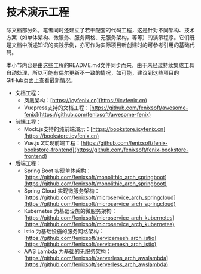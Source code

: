 # 技术演示工程

除文档部分外，笔者同时还建立了若干配套的代码工程，这是针对不同架构、技术方案（如单体架构、微服务、服务网格、无服务架构，等等）的演示程序。它们既是文档中所述知识的实践示例，亦可作为实际项目新创建时的可参考引用的基础代码。

本小节内容是由这些工程的README.md文件同步而来，由于未经过持续集成工具自动处理，所以可能有偶尔更新不一致的情况，如可能，建议到这些项目的GitHub页面上查看最新情况。

- 文档工程：
  - 凤凰架构：[https://icyfenix.cn](https://icyfenix.cn)
  - Vuepress支持的文档工程：[https://github.com/fenixsoft/awesome-fenix](https://github.com/fenixsoft/awesome-fenix)
- 前端工程：
  - Mock.js支持的纯前端演示：[https://bookstore.icyfenix.cn](https://bookstore.icyfenix.cn)
  - Vue.js 2实现前端工程：[https://github.com/fenixsoft/fenix-bookstore-frontend](https://github.com/fenixsoft/fenix-bookstore-frontend)
- 后端工程：
  - Spring Boot 实现单体架构：[https://github.com/fenixsoft/monolithic_arch_springboot](https://github.com/fenixsoft/monolithic_arch_springboot)
  - Spring Cloud 实现微服务架构：[https://github.com/fenixsoft/microservice_arch_springcloud](https://github.com/fenixsoft/microservice_arch_springcloud)
  - Kubernetes 为基础设施的微服务架构：[https://github.com/fenixsoft/microservice_arch_kubernetes](https://github.com/fenixsoft/microservice_arch_kubernetes)
  - Istio 为基础设施的服务网格架构：[https://github.com/fenixsoft/servicemesh_arch_istio](https://github.com/fenixsoft/servicemesh_arch_istio)
  - AWS Lambda 为基础的无服务架构：[https://github.com/fenixsoft/serverless_arch_awslambda](https://github.com/fenixsoft/serverless_arch_awslambda)
